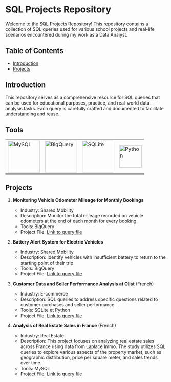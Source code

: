 # SQL Projects Repository

Welcome to the SQL Projects Repository! This repository contains a collection of SQL queries used for various school projects and real-life scenarios encountered during my work as a Data Analyst.

## Table of Contents

- [Introduction](#introduction)
- [Projects](#projects)

## Introduction

This repository serves as a comprehensive resource for SQL queries that can be used for educational purposes, practice, and real-world data analysis tasks. Each query is carefully crafted and documented to facilitate understanding and reuse.

## Tools
<table>
<tr>
<td><a href="#"><img src="https://upload.wikimedia.org/wikipedia/fr/6/62/MySQL.svg" alt="MySQL" align="center" width="100"/></a></td>
<td><a href="#"><img src="https://upload.wikimedia.org/wikipedia/commons/5/51/Google_Cloud_logo.svg" alt="BigQuery" align="center" width="100"/></a></td>
<td><a href="#"><img src="https://upload.wikimedia.org/wikipedia/commons/c/cc/SQLite_Logo.svg" alt="SQLite" align="center" width="100"/></a></td>
<td><a href="#"><img src="https://upload.wikimedia.org/wikipedia/commons/thumb/c/c3/Python-logo-notext.svg/1200px-Python-logo-notext.svg.png" alt="Python" align="center" width="70"/></a></td>
</tr>
</table>


## Projects

1. **Monitoring Vehicle Odometer Mileage for Monthly Bookings**
   - Industry: Shared Mobility
   - Description: Monitor the total mileage recorded on vehicle odometers at the end of each month for every booking.
   - Tools: BigQuery
   - Project File: [Link to query file](Project_1_Monitoring_Vehicle_Odometer_Mileage.md)
   
2. **Battery Alert System for Electric Vehicles**
   - Industry: Shared Mobility
   - Description: Identify vehicles with insufficient battery to return to the starting point of their trip
   - Tools: BigQuery
   - Project File: [Link to query file](Project_2_Battery_Alert_System_for_Electric_Vehicles.md)

3. **Customer Data and Seller Performance Analysis at [Olist](https://olist.com/)** (French)
   - Industry: E-commerce
   - Description: SQL queries to address specific questions related to customer purchases and seller performance.
   - Tools: SQLite et Python
   - Project File: [Link to query file](Project_3_Analyse_des_données_Olist.ipynb)

4. **Analysis of Real Estate Sales in France** (French)
   - Industry: Real Estate
   - Description: This project focuses on analyzing real estate sales across France using data from Laplace Immo. The study utilizes SQL queries to explore various aspects of the property market, such as geographic distribution, price per square meter, and sales trends over time.
   - Tools: MySQL
   - Project File: [Link to query file](Project_4_Analyse_des_ventes_immobilières.md)
